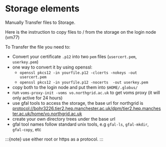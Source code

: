 # Storage elements

Manually Transfer files to Storage.

Here is the instruction to copy files to / from the storage on the login node (vm77)

To Transfer the file you need to:

- Convert your certificate `.p12` into two `pem` files (`usercert.pem`, `userkey.pem`)
- one way to convert it by using openssl:
    - `openssl pkcs12 -in yourfile.p12 -clcerts -nokeys -out usercert.pem`
    - `openssl pkcs12 -in yourfile.p12 -nocerts  -out userkey.pem`
- copy both to the login node and put them into `$HOME/.globus/`
- run `voms-proxy-init -voms vo.northgrid.ac.uk` to get voms proxy (it will only active for 24 hours)
- use gfal tools to access the storage, the base url for northgrid is <protocol://bohr3226.tier2.hep.manchester.ac.uk/dpm/tier2.hep.manchester.ac.uk/home/vo.northgrid.ac.uk>
- create your own directory trees under the base url
- gfal tool names follow standard unix tools, e.g `gfal-ls`, `gfal-mkdir`, `gfal-copy`, etc

:::{note}
use either root or https as a protocol.
:::
